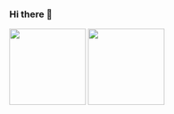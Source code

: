 ### Hi there 👋

<img align="" height="137px" src="https://github-readme-stats.vercel.app/api?username=ZhichengChen&hide_title=true&hide_border=true&show_icons=true&include_all_commits=true&line_height=21&theme=tokyonight&locale=en"/> <img align="" height="137px" src="https://github-readme-stats.vercel.app/api/top-langs/?username=ZhichengChen&hide_title=true&hide_border=true&layout=compact&theme=tokyonight&locale=en" />